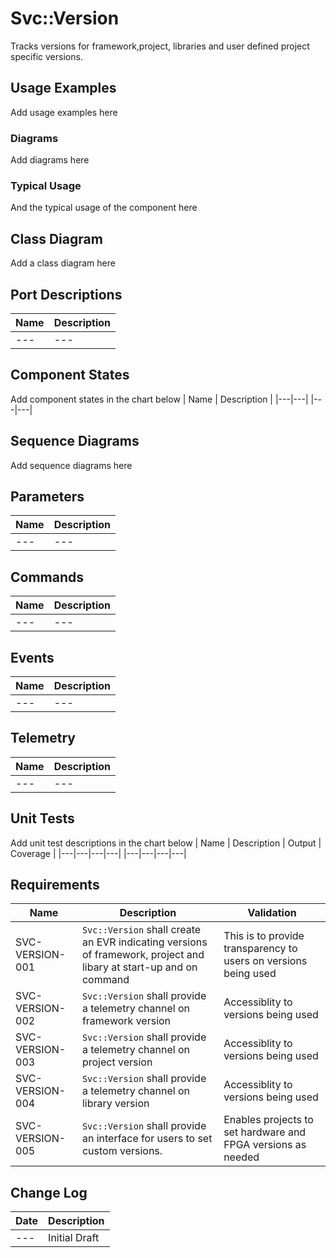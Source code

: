# Svc::Version

Tracks versions for framework,project, libraries and user defined project specific versions.

## Usage Examples
Add usage examples here

### Diagrams
Add diagrams here

### Typical Usage
And the typical usage of the component here

## Class Diagram
Add a class diagram here

## Port Descriptions
| Name | Description |
|---|---|
|---|---|

## Component States
Add component states in the chart below
| Name | Description |
|---|---|
|---|---|

## Sequence Diagrams
Add sequence diagrams here

## Parameters
| Name | Description |
|---|---|
|---|---|

## Commands
| Name | Description |
|---|---|
|---|---|

## Events
| Name | Description |
|---|---|
|---|---|

## Telemetry
| Name | Description |
|---|---|
|---|---|

## Unit Tests
Add unit test descriptions in the chart below
| Name | Description | Output | Coverage |
|---|---|---|---|
|---|---|---|---|

## Requirements

| Name | Description | Validation |
|---|---|---|
|SVC-VERSION-001|`Svc::Version` shall create an EVR indicating versions of framework, project and libary at start-up and on command| This is to provide transparency to users on versions being used|
|SVC-VERSION-002|`Svc::Version` shall provide a telemetry channel on framework version| Accessiblity to versions being used|
|SVC-VERSION-003|`Svc::Version` shall provide a telemetry channel on project version| Accessiblity to versions being used|
|SVC-VERSION-004|`Svc::Version` shall provide a telemetry channel on library version| Accessiblity to versions being used|
|SVC-VERSION-005|`Svc::Version` shall provide an interface for users to set custom versions.| Enables projects to set hardware and FPGA versions as needed|

## Change Log
| Date | Description |
|---|---|
|---| Initial Draft |